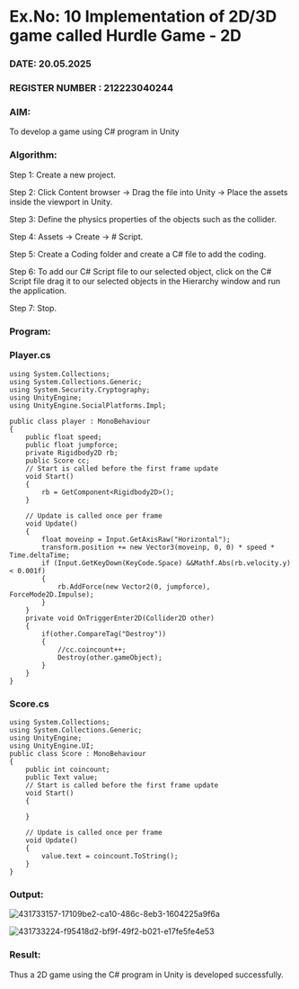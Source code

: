 # Ex.No: 10  Implementation of 2D/3D game called Hurdle Game - 2D
### DATE: 20.05.2025                                                                       
### REGISTER NUMBER : 212223040244
### AIM: 
To develop a game using C# program in Unity 
### Algorithm:

Step 1: Create a new project.

Step 2: Click Content browser -> Drag the file into Unity -> Place the assets inside the viewport in Unity.

Step 3: Define the physics properties of the objects such as the collider.

Step 4: Assets -> Create -> # Script.

Step 5: Create a Coding folder and create a C# file to add the coding.

Step 6: To add our C# Script file to our selected object, click on the C# Script file drag it to our selected objects in the Hierarchy window and run the application.

Step 7: Stop.

### Program:
### Player.cs
```
using System.Collections;
using System.Collections.Generic;
using System.Security.Cryptography;
using UnityEngine;
using UnityEngine.SocialPlatforms.Impl;

public class player : MonoBehaviour
{
    public float speed;
    public float jumpforce;
    private Rigidbody2D rb;
    public Score cc;
    // Start is called before the first frame update
    void Start()
    {
        rb = GetComponent<Rigidbody2D>();
    }

    // Update is called once per frame
    void Update()
    {
        float moveinp = Input.GetAxisRaw("Horizontal");
        transform.position += new Vector3(moveinp, 0, 0) * speed * Time.deltaTime;
        if (Input.GetKeyDown(KeyCode.Space) &&Mathf.Abs(rb.velocity.y) < 0.001f)
        {
            rb.AddForce(new Vector2(0, jumpforce), ForceMode2D.Impulse);
        }
    }
    private void OnTriggerEnter2D(Collider2D other)
    { 
        if(other.CompareTag("Destroy"))
        {
            //cc.coincount++;
            Destroy(other.gameObject);
        }
    }
}

```
### Score.cs
```
using System.Collections;
using System.Collections.Generic;
using UnityEngine;
using UnityEngine.UI;
public class Score : MonoBehaviour
{
    public int coincount;
    public Text value;
    // Start is called before the first frame update
    void Start()
    {

    }

    // Update is called once per frame
    void Update()
    {
        value.text = coincount.ToString();
    }
}
```
### Output:
![431733157-17109be2-ca10-486c-8eb3-1604225a9f6a](https://github.com/user-attachments/assets/fcdee61e-3f84-43a9-ba24-766813fef5d0)

![431733224-f95418d2-bf9f-49f2-b021-e17fe5fe4e53](https://github.com/user-attachments/assets/b46dc113-4a81-417e-be6f-98f02518916e)

### Result:
Thus a 2D game using the C# program in Unity is developed successfully.

